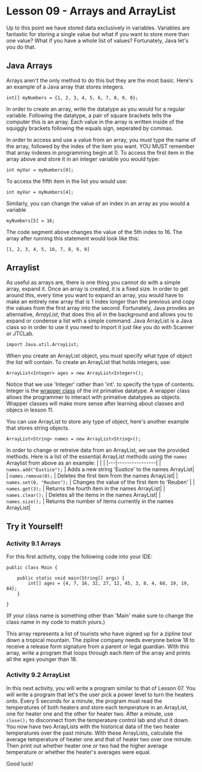 # Lesson 09 - Arrays and ArrayList

Up to this point we have stored data exclusively in variables. Variables are fantastic for storing a single value but what if you want to store more than one value? What if you have a whole list of values? Fortunately, Java let's you do that.

## Java Arrays
Arrays aren't the only method to do this but they are the most basic. Here's an example of a Java array that stores integers.

```
int[] myNumbers = {1, 2, 3, 4, 5, 6, 7, 8, 9, 0};
```

In order to create an array, write the datatype as you would for a regular variable. Following the datatype, a pair of square brackets tells the computer this is an array. Each value in the array is written inside of the squiggly brackets following the equals sign, seperated by commas.

In order to access and use a value from an array, you must type the name of the array, followed by the index of the item you want. YOU MUST remember that array indexes in programming begin at 0. To access the first item in the array above and store it in an integer variable you would type:
```
int myVar = myNumbers[0];
```
To access the fifth item in the list you would use:
```
int myVar = myNumbers[4];
```
Similarly, you can change the value of an index in an array as you would a variable
```
myNumbers[5] = 16;
```
The code segment above changes the value of the 5th index to 16. The array after running this statement would look like this:
```
[1, 2, 3, 4, 5, 16, 7, 8, 9, 0]
```

## Arraylist

As useful as arrays are, there is one thing you cannot do with a simple array, expand it. Once an array is created, it is a fixed size. In order to get around this, every time you want to expand an array, you would have to make an entirely new array that is 1 index longer than the previous and copy the values from the first array into the second. Fortunately, Java provdes an alternative, *ArrayList*, that does this all in the background and allows you to expand or condense a list with a simple command. Java ArrayList is a Java class so in order to use it you need to import it just like you do with Scanner or JTCLab.
```
import Java.util.ArrayList;
```
When you create an ArrayList object, you must specify what type of object the list will contain. To create an ArrayList that holds integers, use:
```
ArrayList<Integer> ages = new ArrayList<Integer>();
```
Notice that we use 'Integer' rather than 'int'. to specify the type of contents. Integer is the [wrapper class](https://www.w3schools.com/java/java_wrapper_classes.asp) of the int primative datatype.  A wrapper class allows the programmer to interact with primative datatypes as objects. Wrapper classes will make more sense after learning about classes and objecs in lesson 11.

You can use ArrayList to store any type of object, here's another example that stores string objects.
```
ArrayList<String> names = new ArrayList<String>();
```
In order to change or retreive data from an ArrayList, we use the provided methods. Here is a list of the essential ArrayList methods using the ```names``` Arraylist from above as an example:
|   |                |
|---|----------------|
| ```names.add("Eustice");``` | Adds a new string 'Eustice' to the names ArrayList|
| ```names.remove(0);``` | Deletes the first item from the names ArrayList|
| ```names.set(0, "Reuben");``` | Changes the value of the first item to 'Reuben' |
| ```names.get(3);``` | Returns the fourth item in the names ArrayList| 
| ```names.clear();``` | Deletes all the items in the names ArrayList| 
| ```names.size();``` | Returns the number of items currently in the names ArrayList| 

## Try it Yourself!
### Activity 9.1 Arrays
For this first activity, copy the following code into your IDE:
```
public class Main {

	public static void main(String[] args) {
		int[] ages = {4, 7, 16, 32, 27, 12, 45, 3, 8, 4, 68, 19, 19, 84};
	}

}
```

(If your class name is something other than 'Main' make sure to change the class name in my code to match yours.)

This array represents a list of tourists who have signed up for a zipline tour down a tropical mountain. The zipline company needs everyone below 18 to receive a release form signature from a parent or legal guardian. With this array, write a program that loops through each item of the array and prints all the ages younger than 18.

### Activity 9.2 ArrayList

In this next activity, you will write a program similar to that of Lesson 07. You will write a program that let's the user pick a power level to turn the heaters onto. Every 5 seconds for a minute, the program must read the temperatures of both heaters and store each temperature in an ArrayList, one for heater one and the other for heater two. After a minute, use ```close();``` to disconnect from the temperature control lab and shut it down. You now have two ArrayLists with the historical data of the two heater temperatures over the past minute. With these ArrayLists, calculate the average temperature of heater one and that of heater two over one minute. Then print out whether heater one or two had the higher average temperature or whether the heater's averages were equal.

Good luck!